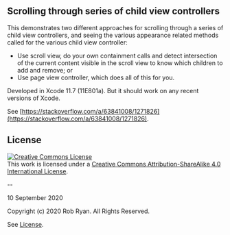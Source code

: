 ## Scrolling through series of child view controllers

This demonstrates two different approaches for scrolling through a series of child view controllers, and seeing the various appearance related methods called for the various child view controller:

* Use scroll view, do your own containment calls and detect intersection of the current content visible in the scroll view to know which children to add and remove; or
* Use page view controller, which does all of this for you.

Developed in Xcode 11.7 (11E801a). But it should work on any recent versions of Xcode.

See [https://stackoverflow.com/a/63841008/1271826](https://stackoverflow.com/a/63841008/1271826).

## License

<a rel="license" href="http://creativecommons.org/licenses/by-sa/4.0/"><img alt="Creative Commons License" style="border-width:0" src="http://i.creativecommons.org/l/by-sa/4.0/88x31.png" /></a><br />This work is licensed under a <a rel="license" href="http://creativecommons.org/licenses/by-sa/4.0/">Creative Commons Attribution-ShareAlike 4.0 International License</a>.

--

10 September 2020

Copyright (c) 2020 Rob Ryan. All Rights Reserved.

See [License](LICENSE.md).
